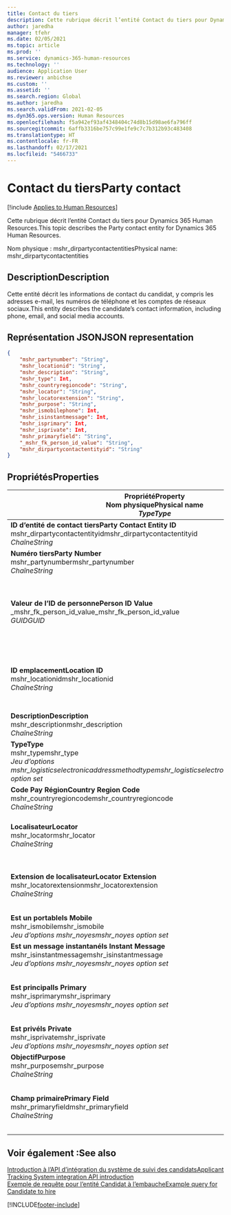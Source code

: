 ```yaml
---
title: Contact du tiers
description: Cette rubrique décrit l’entité Contact du tiers pour Dynamics 365 Human Resources.
author: jaredha
manager: tfehr
ms.date: 02/05/2021
ms.topic: article
ms.prod: ''
ms.service: dynamics-365-human-resources
ms.technology: ''
audience: Application User
ms.reviewer: anbichse
ms.custom: ''
ms.assetid: ''
ms.search.region: Global
ms.author: jaredha
ms.search.validFrom: 2021-02-05
ms.dyn365.ops.version: Human Resources
ms.openlocfilehash: f5a942ef93af4348404c74d8b15d98ae6fa796ff
ms.sourcegitcommit: 6affb3316be757c99e1fe9c7c7b312b93c483408
ms.translationtype: HT
ms.contentlocale: fr-FR
ms.lasthandoff: 02/17/2021
ms.locfileid: "5466733"
---
```

# <a name="party-contact"></a><span data-ttu-id="787b0-103">Contact du tiers</span><span class="sxs-lookup"><span data-stu-id="787b0-103">Party contact</span></span>

[!include [Applies to Human Resources](../includes/applies-to-hr.md)]

<span data-ttu-id="787b0-104">Cette rubrique décrit l’entité Contact du tiers pour Dynamics 365 Human Resources.</span><span class="sxs-lookup"><span data-stu-id="787b0-104">This topic describes the Party contact entity for Dynamics 365 Human Resources.</span></span>

<span data-ttu-id="787b0-105">Nom physique : mshr_dirpartycontactentities</span><span class="sxs-lookup"><span data-stu-id="787b0-105">Physical name: mshr_dirpartycontactentities</span></span>

## <a name="description"></a><span data-ttu-id="787b0-106">Description</span><span class="sxs-lookup"><span data-stu-id="787b0-106">Description</span></span>

<span data-ttu-id="787b0-107">Cette entité décrit les informations de contact du candidat, y compris les adresses e-mail, les numéros de téléphone et les comptes de réseaux sociaux.</span><span class="sxs-lookup"><span data-stu-id="787b0-107">This entity describes the candidate’s contact information, including phone, email, and social media accounts.</span></span>

## <a name="json-representation"></a><span data-ttu-id="787b0-108">Représentation JSON</span><span class="sxs-lookup"><span data-stu-id="787b0-108">JSON representation</span></span>

```json
{
    "mshr_partynumber": "String",
    "mshr_locationid": "String",
    "mshr_description": "String",
    "mshr_type": Int,
    "mshr_countryregioncode": "String",
    "mshr_locator": "String",
    "mshr_locatorextension": "String",
    "mshr_purpose": "String",
    "mshr_ismobilephone": Int,
    "mshr_isinstantmessage": Int,
    "mshr_isprimary": Int,
    "mshr_isprivate": Int,
    "mshr_primaryfield": "String",
    "_mshr_fk_person_id_value": "String",
    "mshr_dirpartycontactentityid": "String"
}
```

## <a name="properties"></a><span data-ttu-id="787b0-109">Propriétés</span><span class="sxs-lookup"><span data-stu-id="787b0-109">Properties</span></span>

| <span data-ttu-id="787b0-110">Propriété</span><span class="sxs-lookup"><span data-stu-id="787b0-110">Property</span></span><br><span data-ttu-id="787b0-111">**Nom physique**</span><span class="sxs-lookup"><span data-stu-id="787b0-111">**Physical name**</span></span><br><span data-ttu-id="787b0-112">**_Type_**</span><span class="sxs-lookup"><span data-stu-id="787b0-112">**_Type_**</span></span> | <span data-ttu-id="787b0-113">Cas d’emploi</span><span class="sxs-lookup"><span data-stu-id="787b0-113">Use</span></span> | <span data-ttu-id="787b0-114">Description</span><span class="sxs-lookup"><span data-stu-id="787b0-114">Description</span></span> |
| --- | --- | --- |
| <span data-ttu-id="787b0-115">**ID d’entité de contact tiers**</span><span class="sxs-lookup"><span data-stu-id="787b0-115">**Party Contact Entity ID**</span></span><br><span data-ttu-id="787b0-116">mshr_dirpartycontactentityid</span><span class="sxs-lookup"><span data-stu-id="787b0-116">mshr_dirpartycontactentityid</span></span><br><span data-ttu-id="787b0-117">*Chaîne*</span><span class="sxs-lookup"><span data-stu-id="787b0-117">*String*</span></span> | <span data-ttu-id="787b0-118">Lecture seule</span><span class="sxs-lookup"><span data-stu-id="787b0-118">Read-only</span></span><br><span data-ttu-id="787b0-119">Requis</span><span class="sxs-lookup"><span data-stu-id="787b0-119">Required</span></span> | <span data-ttu-id="787b0-120">Identificateur unique généré par le système pour l’enregistrement d’entité.</span><span class="sxs-lookup"><span data-stu-id="787b0-120">System-generated unique identifier for the entity record.</span></span> |
| <span data-ttu-id="787b0-121">**Numéro tiers**</span><span class="sxs-lookup"><span data-stu-id="787b0-121">**Party Number**</span></span><br><span data-ttu-id="787b0-122">mshr_partynumber</span><span class="sxs-lookup"><span data-stu-id="787b0-122">mshr_partynumber</span></span><br><span data-ttu-id="787b0-123">*Chaîne*</span><span class="sxs-lookup"><span data-stu-id="787b0-123">*String*</span></span> | <span data-ttu-id="787b0-124">Lecture/écriture</span><span class="sxs-lookup"><span data-stu-id="787b0-124">Read/write</span></span><br><span data-ttu-id="787b0-125">Requis</span><span class="sxs-lookup"><span data-stu-id="787b0-125">Required</span></span> | <span data-ttu-id="787b0-126">L’ID de l’enregistrement de tiers (personne) associé.</span><span class="sxs-lookup"><span data-stu-id="787b0-126">The ID of the associated party (person) record.</span></span> |
| <span data-ttu-id="787b0-127">**Valeur de l’ID de personne**</span><span class="sxs-lookup"><span data-stu-id="787b0-127">**Person ID Value**</span></span><br><span data-ttu-id="787b0-128">_mshr_fk_person_id_value</span><span class="sxs-lookup"><span data-stu-id="787b0-128">_mshr_fk_person_id_value</span></span><br><span data-ttu-id="787b0-129">*GUID*</span><span class="sxs-lookup"><span data-stu-id="787b0-129">*GUID*</span></span> | <span data-ttu-id="787b0-130">Lecture seule</span><span class="sxs-lookup"><span data-stu-id="787b0-130">Read-only</span></span><br><span data-ttu-id="787b0-131">Requis</span><span class="sxs-lookup"><span data-stu-id="787b0-131">Required</span></span><br><span data-ttu-id="787b0-132">Clé étrangère : mshr_dirpersonentityid de l’entité mshr_dirpersonentity</span><span class="sxs-lookup"><span data-stu-id="787b0-132">Foreign key: mshr_dirpersonentityid of mshr_dirpersonentity</span></span> | <span data-ttu-id="787b0-133">Identificateur généré par le système de l’enregistrement de l’entité de tiers (personne).</span><span class="sxs-lookup"><span data-stu-id="787b0-133">The system-generated identifier of the party (person) entity record.</span></span> |
| <span data-ttu-id="787b0-134">**ID emplacement**</span><span class="sxs-lookup"><span data-stu-id="787b0-134">**Location ID**</span></span><br><span data-ttu-id="787b0-135">mshr_locationid</span><span class="sxs-lookup"><span data-stu-id="787b0-135">mshr_locationid</span></span><br><span data-ttu-id="787b0-136">*Chaîne*</span><span class="sxs-lookup"><span data-stu-id="787b0-136">*String*</span></span> | <span data-ttu-id="787b0-137">Lecture/écriture</span><span class="sxs-lookup"><span data-stu-id="787b0-137">Read/write</span></span><br><span data-ttu-id="787b0-138">Requis</span><span class="sxs-lookup"><span data-stu-id="787b0-138">Required</span></span> | <span data-ttu-id="787b0-139">ID d’emplacement de l’enregistrement d’adresse.</span><span class="sxs-lookup"><span data-stu-id="787b0-139">The location ID of the address record.</span></span> <span data-ttu-id="787b0-140">Configuré dans l’entité mshr_logisticspostaladdresslocationcdsentity.</span><span class="sxs-lookup"><span data-stu-id="787b0-140">Set up in mshr_logisticspostaladdresslocationcdsentity entity.</span></span> |
| <span data-ttu-id="787b0-141">**Description**</span><span class="sxs-lookup"><span data-stu-id="787b0-141">**Description**</span></span><br><span data-ttu-id="787b0-142">mshr_description</span><span class="sxs-lookup"><span data-stu-id="787b0-142">mshr_description</span></span><br><span data-ttu-id="787b0-143">*Chaîne*</span><span class="sxs-lookup"><span data-stu-id="787b0-143">*String*</span></span> | <span data-ttu-id="787b0-144">Lecture/écriture</span><span class="sxs-lookup"><span data-stu-id="787b0-144">Read/write</span></span><br><span data-ttu-id="787b0-145">Requis</span><span class="sxs-lookup"><span data-stu-id="787b0-145">Required</span></span> | <span data-ttu-id="787b0-146">Description des coordonnées.</span><span class="sxs-lookup"><span data-stu-id="787b0-146">The description of the contact details.</span></span> |
| <span data-ttu-id="787b0-147">**Type**</span><span class="sxs-lookup"><span data-stu-id="787b0-147">**Type**</span></span><br><span data-ttu-id="787b0-148">mshr_type</span><span class="sxs-lookup"><span data-stu-id="787b0-148">mshr_type</span></span><br><span data-ttu-id="787b0-149">*Jeu d’options mshr_logisticselectronicaddressmethodtype*</span><span class="sxs-lookup"><span data-stu-id="787b0-149">*mshr_logisticselectronicaddressmethodtype option set*</span></span> | <span data-ttu-id="787b0-150">Lecture/écriture</span><span class="sxs-lookup"><span data-stu-id="787b0-150">Read/write</span></span><br><span data-ttu-id="787b0-151">Requis</span><span class="sxs-lookup"><span data-stu-id="787b0-151">Required</span></span> | <span data-ttu-id="787b0-152">Type de détail du contact.</span><span class="sxs-lookup"><span data-stu-id="787b0-152">The contact detail type.</span></span> |
| <span data-ttu-id="787b0-153">**Code Pay Région**</span><span class="sxs-lookup"><span data-stu-id="787b0-153">**Country Region Code**</span></span><br><span data-ttu-id="787b0-154">mshr_countryregioncode</span><span class="sxs-lookup"><span data-stu-id="787b0-154">mshr_countryregioncode</span></span><br><span data-ttu-id="787b0-155">*Chaîne*</span><span class="sxs-lookup"><span data-stu-id="787b0-155">*String*</span></span> | <span data-ttu-id="787b0-156">Lecture/écriture</span><span class="sxs-lookup"><span data-stu-id="787b0-156">Read/write</span></span><br><span data-ttu-id="787b0-157">Facultatif</span><span class="sxs-lookup"><span data-stu-id="787b0-157">Optional</span></span> | <span data-ttu-id="787b0-158">Pays ou région de l’adresse.</span><span class="sxs-lookup"><span data-stu-id="787b0-158">The country or region of the address.</span></span> |
| <span data-ttu-id="787b0-159">**Localisateur**</span><span class="sxs-lookup"><span data-stu-id="787b0-159">**Locator**</span></span><br><span data-ttu-id="787b0-160">mshr_locator</span><span class="sxs-lookup"><span data-stu-id="787b0-160">mshr_locator</span></span><br><span data-ttu-id="787b0-161">*Chaîne*</span><span class="sxs-lookup"><span data-stu-id="787b0-161">*String*</span></span> | <span data-ttu-id="787b0-162">Lecture/écriture</span><span class="sxs-lookup"><span data-stu-id="787b0-162">Read/write</span></span><br><span data-ttu-id="787b0-163">Facultatif</span><span class="sxs-lookup"><span data-stu-id="787b0-163">Optional</span></span> | <span data-ttu-id="787b0-164">Détails du contact.</span><span class="sxs-lookup"><span data-stu-id="787b0-164">The contact details.</span></span> <span data-ttu-id="787b0-165">Par exemple, si le type est **Adresse e-mail**, alors ce champ contient l’adresse e-mail du candidat.</span><span class="sxs-lookup"><span data-stu-id="787b0-165">For example, if the type is **Email address**, then this field contains the candidate’s email address.</span></span> |
| <span data-ttu-id="787b0-166">**Extension de localisateur**</span><span class="sxs-lookup"><span data-stu-id="787b0-166">**Locator Extension**</span></span><br><span data-ttu-id="787b0-167">mshr_locatorextension</span><span class="sxs-lookup"><span data-stu-id="787b0-167">mshr_locatorextension</span></span><br><span data-ttu-id="787b0-168">*Chaîne*</span><span class="sxs-lookup"><span data-stu-id="787b0-168">*String*</span></span> | <span data-ttu-id="787b0-169">Lecture/écriture</span><span class="sxs-lookup"><span data-stu-id="787b0-169">Read/write</span></span><br><span data-ttu-id="787b0-170">Facultatif</span><span class="sxs-lookup"><span data-stu-id="787b0-170">Optional</span></span> | <span data-ttu-id="787b0-171">Extension du localisateur.</span><span class="sxs-lookup"><span data-stu-id="787b0-171">The locator extension.</span></span> <span data-ttu-id="787b0-172">Par exemple, si le type est **Téléphone**, alors cette propriété contiendra l’extension du numéro de téléphone.</span><span class="sxs-lookup"><span data-stu-id="787b0-172">For example, if the type is **Phone**, then this property would contain the phone number extension.</span></span> |
| <span data-ttu-id="787b0-173">**Est un portable**</span><span class="sxs-lookup"><span data-stu-id="787b0-173">**Is Mobile**</span></span><br><span data-ttu-id="787b0-174">mshr_ismobile</span><span class="sxs-lookup"><span data-stu-id="787b0-174">mshr_ismobile</span></span><br><span data-ttu-id="787b0-175">*Jeu d’options mshr_noyes*</span><span class="sxs-lookup"><span data-stu-id="787b0-175">*mshr_noyes option set*</span></span> | <span data-ttu-id="787b0-176">Lecture/écriture</span><span class="sxs-lookup"><span data-stu-id="787b0-176">Read/write</span></span><br><span data-ttu-id="787b0-177">Requis</span><span class="sxs-lookup"><span data-stu-id="787b0-177">Required</span></span> | <span data-ttu-id="787b0-178">Spécifie si le téléphone est un numéro de mobile.</span><span class="sxs-lookup"><span data-stu-id="787b0-178">Specifies whether the phone is a mobile number.</span></span> |
| <span data-ttu-id="787b0-179">**Est un message instantané**</span><span class="sxs-lookup"><span data-stu-id="787b0-179">**Is Instant Message**</span></span><br><span data-ttu-id="787b0-180">mshr_isinstantmessage</span><span class="sxs-lookup"><span data-stu-id="787b0-180">mshr_isinstantmessage</span></span><br><span data-ttu-id="787b0-181">*Jeu d’options mshr_noyes*</span><span class="sxs-lookup"><span data-stu-id="787b0-181">*mshr_noyes option set*</span></span> | <span data-ttu-id="787b0-182">Lecture/écriture</span><span class="sxs-lookup"><span data-stu-id="787b0-182">Read/write</span></span><br><span data-ttu-id="787b0-183">Requis</span><span class="sxs-lookup"><span data-stu-id="787b0-183">Required</span></span> | <span data-ttu-id="787b0-184">Spécifie si le téléphone est activé pour la messagerie instantanée.</span><span class="sxs-lookup"><span data-stu-id="787b0-184">Specifies whether the phone is enabled for instant messaging.</span></span> |
| <span data-ttu-id="787b0-185">**Est principal**</span><span class="sxs-lookup"><span data-stu-id="787b0-185">**Is Primary**</span></span><br><span data-ttu-id="787b0-186">mshr_isprimary</span><span class="sxs-lookup"><span data-stu-id="787b0-186">mshr_isprimary</span></span><br><span data-ttu-id="787b0-187">*Jeu d’options mshr_noyes*</span><span class="sxs-lookup"><span data-stu-id="787b0-187">*mshr_noyes option set*</span></span> | <span data-ttu-id="787b0-188">Lecture/écriture</span><span class="sxs-lookup"><span data-stu-id="787b0-188">Read/write</span></span><br><span data-ttu-id="787b0-189">Requis</span><span class="sxs-lookup"><span data-stu-id="787b0-189">Required</span></span> | <span data-ttu-id="787b0-190">Détermine le contact principal du type de contact.</span><span class="sxs-lookup"><span data-stu-id="787b0-190">Determines the primary contact of the contact type.</span></span> <span data-ttu-id="787b0-191">Il ne doit y avoir qu’un seul enregistrement principal par type de contact.</span><span class="sxs-lookup"><span data-stu-id="787b0-191">There must be only one primary record per contact type.</span></span> |
| <span data-ttu-id="787b0-192">**Est privé**</span><span class="sxs-lookup"><span data-stu-id="787b0-192">**Is Private**</span></span><br><span data-ttu-id="787b0-193">mshr_isprivate</span><span class="sxs-lookup"><span data-stu-id="787b0-193">mshr_isprivate</span></span><br><span data-ttu-id="787b0-194">*Jeu d’options mshr_noyes*</span><span class="sxs-lookup"><span data-stu-id="787b0-194">*mshr_noyes option set*</span></span> | <span data-ttu-id="787b0-195">Lecture/écriture</span><span class="sxs-lookup"><span data-stu-id="787b0-195">Read/write</span></span><br><span data-ttu-id="787b0-196">Requis</span><span class="sxs-lookup"><span data-stu-id="787b0-196">Required</span></span> | <span data-ttu-id="787b0-197">Identifie si cette adresse est une adresse privée pour la personne.</span><span class="sxs-lookup"><span data-stu-id="787b0-197">Identifies whether this address is a private address for the person.</span></span> |
| <span data-ttu-id="787b0-198">**Objectif**</span><span class="sxs-lookup"><span data-stu-id="787b0-198">**Purpose**</span></span><br><span data-ttu-id="787b0-199">mshr_purpose</span><span class="sxs-lookup"><span data-stu-id="787b0-199">mshr_purpose</span></span><br><span data-ttu-id="787b0-200">*Chaîne*</span><span class="sxs-lookup"><span data-stu-id="787b0-200">*String*</span></span> | <span data-ttu-id="787b0-201">Lecture/écriture</span><span class="sxs-lookup"><span data-stu-id="787b0-201">Read/write</span></span><br><span data-ttu-id="787b0-202">Facultatif</span><span class="sxs-lookup"><span data-stu-id="787b0-202">Optional</span></span> | <span data-ttu-id="787b0-203">Objectif/rôle des coordonnées.</span><span class="sxs-lookup"><span data-stu-id="787b0-203">The purpose/role of the contact details.</span></span> |
| <span data-ttu-id="787b0-204">**Champ primaire**</span><span class="sxs-lookup"><span data-stu-id="787b0-204">**Primary Field**</span></span><br><span data-ttu-id="787b0-205">mshr_primaryfield</span><span class="sxs-lookup"><span data-stu-id="787b0-205">mshr_primaryfield</span></span><br><span data-ttu-id="787b0-206">*Chaîne*</span><span class="sxs-lookup"><span data-stu-id="787b0-206">*String*</span></span> | <span data-ttu-id="787b0-207">Lecture seule</span><span class="sxs-lookup"><span data-stu-id="787b0-207">Read-only</span></span><br><span data-ttu-id="787b0-208">Requis</span><span class="sxs-lookup"><span data-stu-id="787b0-208">Required</span></span> | <span data-ttu-id="787b0-209">Champ utilisé comme identifiant principal de l’enregistrement d’entité.</span><span class="sxs-lookup"><span data-stu-id="787b0-209">Field used as a primary identifier of the entity record.</span></span> <span data-ttu-id="787b0-210">Combinaison de numéro de tiers, type, description et localisateur.</span><span class="sxs-lookup"><span data-stu-id="787b0-210">Combination of party number, type, description, and locator.</span></span> |

## <a name="see-also"></a><span data-ttu-id="787b0-211">Voir également :</span><span class="sxs-lookup"><span data-stu-id="787b0-211">See also</span></span>

[<span data-ttu-id="787b0-212">Introduction à l’API d’intégration du système de suivi des candidats</span><span class="sxs-lookup"><span data-stu-id="787b0-212">Applicant Tracking System integration API introduction</span></span>](hr-admin-integration-ats-api-introduction.md)<br>
[<span data-ttu-id="787b0-213">Exemple de requête pour l’entité Candidat à l’embauche</span><span class="sxs-lookup"><span data-stu-id="787b0-213">Example query for Candidate to hire</span></span>](hr-admin-integration-ats-api-candidate-to-hire-example-query.md)



[!INCLUDE[footer-include](../includes/footer-banner.md)]